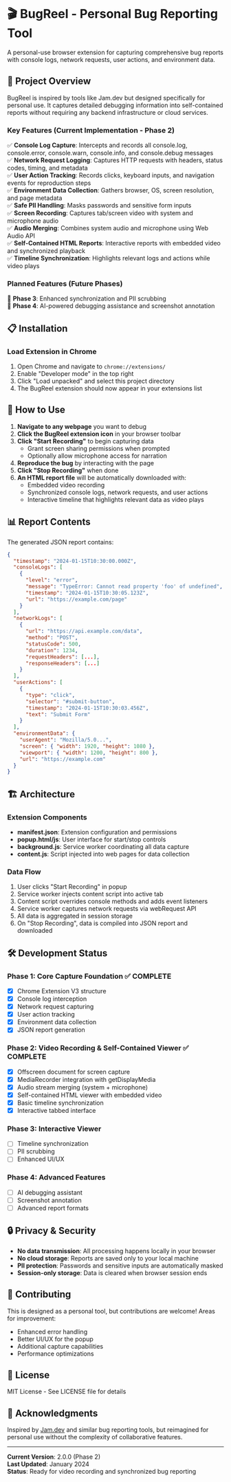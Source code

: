 # 🎬 BugReel - Personal Bug Reporting Tool

A personal-use browser extension for capturing comprehensive bug reports with console logs, network requests, user actions, and environment data.

## 🚀 Project Overview

BugReel is inspired by tools like Jam.dev but designed specifically for personal use. It captures detailed debugging information into self-contained reports without requiring any backend infrastructure or cloud services.

### Key Features (Current Implementation - Phase 2)

✅ **Console Log Capture**: Intercepts and records all console.log, console.error, console.warn, console.info, and console.debug messages  
✅ **Network Request Logging**: Captures HTTP requests with headers, status codes, timing, and metadata  
✅ **User Action Tracking**: Records clicks, keyboard inputs, and navigation events for reproduction steps  
✅ **Environment Data Collection**: Gathers browser, OS, screen resolution, and page metadata  
✅ **Safe PII Handling**: Masks passwords and sensitive form inputs  
✅ **Screen Recording**: Captures tab/screen video with system and microphone audio  
✅ **Audio Merging**: Combines system audio and microphone using Web Audio API  
✅ **Self-Contained HTML Reports**: Interactive reports with embedded video and synchronized playback  
✅ **Timeline Synchronization**: Highlights relevant logs and actions while video plays  

### Planned Features (Future Phases)

🔄 **Phase 3**: Enhanced synchronization and PII scrubbing  
🔄 **Phase 4**: AI-powered debugging assistance and screenshot annotation  

## 📋 Installation

### Load Extension in Chrome

1. Open Chrome and navigate to `chrome://extensions/`
2. Enable "Developer mode" in the top right
3. Click "Load unpacked" and select this project directory
4. The BugReel extension should now appear in your extensions list

## 🔧 How to Use

1. **Navigate to any webpage** you want to debug
2. **Click the BugReel extension icon** in your browser toolbar
3. **Click "Start Recording"** to begin capturing data
   - Grant screen sharing permissions when prompted
   - Optionally allow microphone access for narration
4. **Reproduce the bug** by interacting with the page
5. **Click "Stop Recording"** when done
6. **An HTML report file** will be automatically downloaded with:
   - Embedded video recording
   - Synchronized console logs, network requests, and user actions
   - Interactive timeline that highlights relevant data as video plays

## 📊 Report Contents

The generated JSON report contains:

```json
{
  "timestamp": "2024-01-15T10:30:00.000Z",
  "consoleLogs": [
    {
      "level": "error",
      "message": "TypeError: Cannot read property 'foo' of undefined",
      "timestamp": "2024-01-15T10:30:05.123Z",
      "url": "https://example.com/page"
    }
  ],
  "networkLogs": [
    {
      "url": "https://api.example.com/data",
      "method": "POST",
      "statusCode": 500,
      "duration": 1234,
      "requestHeaders": [...],
      "responseHeaders": [...]
    }
  ],
  "userActions": [
    {
      "type": "click",
      "selector": "#submit-button",
      "timestamp": "2024-01-15T10:30:03.456Z",
      "text": "Submit Form"
    }
  ],
  "environmentData": {
    "userAgent": "Mozilla/5.0...",
    "screen": { "width": 1920, "height": 1080 },
    "viewport": { "width": 1200, "height": 800 },
    "url": "https://example.com"
  }
}
```

## 🏗️ Architecture

### Extension Components

- **manifest.json**: Extension configuration and permissions
- **popup.html/js**: User interface for start/stop controls
- **background.js**: Service worker coordinating all data capture
- **content.js**: Script injected into web pages for data collection

### Data Flow

1. User clicks "Start Recording" in popup
2. Service worker injects content script into active tab
3. Content script overrides console methods and adds event listeners
4. Service worker captures network requests via webRequest API
5. All data is aggregated in session storage
6. On "Stop Recording", data is compiled into JSON report and downloaded

## 🛠️ Development Status

### Phase 1: Core Capture Foundation ✅ COMPLETE

- [x] Chrome Extension V3 structure
- [x] Console log interception
- [x] Network request capturing
- [x] User action tracking
- [x] Environment data collection
- [x] JSON report generation

### Phase 2: Video Recording & Self-Contained Viewer ✅ COMPLETE

- [x] Offscreen document for screen capture
- [x] MediaRecorder integration with getDisplayMedia
- [x] Audio stream merging (system + microphone)
- [x] Self-contained HTML viewer with embedded video
- [x] Basic timeline synchronization
- [x] Interactive tabbed interface

### Phase 3: Interactive Viewer

- [ ] Timeline synchronization
- [ ] PII scrubbing
- [ ] Enhanced UI/UX

### Phase 4: Advanced Features

- [ ] AI debugging assistant
- [ ] Screenshot annotation
- [ ] Advanced report formats

## 🔒 Privacy & Security

- **No data transmission**: All processing happens locally in your browser
- **No cloud storage**: Reports are saved only to your local machine
- **PII protection**: Passwords and sensitive inputs are automatically masked
- **Session-only storage**: Data is cleared when browser session ends

## 🤝 Contributing

This is designed as a personal tool, but contributions are welcome! Areas for improvement:

- Enhanced error handling
- Better UI/UX for the popup
- Additional capture capabilities
- Performance optimizations

## 📜 License

MIT License - See LICENSE file for details

## 🙏 Acknowledgments

Inspired by [Jam.dev](https://jam.dev) and similar bug reporting tools, but reimagined for personal use without the complexity of collaborative features.

---

**Current Version**: 2.0.0 (Phase 2)  
**Last Updated**: January 2024  
**Status**: Ready for video recording and synchronized bug reporting 
